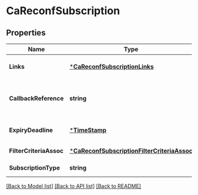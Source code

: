 # CaReconfSubscription

## Properties
Name | Type | Description | Notes
------------ | ------------- | ------------- | -------------
**Links** | [***CaReconfSubscriptionLinks**](CaReconfSubscription__links.md) |  | [optional] [default to null]
**CallbackReference** | **string** | URI selected by the service consumer to receive notifications on the subscribed RNIS information. This shall be included both in the request and in response. | [default to null]
**ExpiryDeadline** | [***TimeStamp**](TimeStamp.md) |  | [optional] [default to null]
**FilterCriteriaAssoc** | [***CaReconfSubscriptionFilterCriteriaAssoc**](CaReconfSubscription_filterCriteriaAssoc.md) |  | [default to null]
**SubscriptionType** | **string** | Shall be set to \&quot;CaReconfSubscription\&quot;. | [default to null]

[[Back to Model list]](../README.md#documentation-for-models) [[Back to API list]](../README.md#documentation-for-api-endpoints) [[Back to README]](../README.md)


